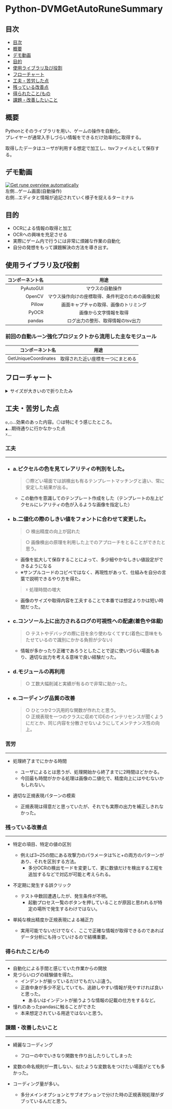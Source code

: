 # Python-DVMGetAutoRuneSummary

## 目次
  - [目次](#目次)
  - [概要](#概要)
  - [デモ動画](#デモ動画)
  - [目的](#目的)
  - [使用ライブラリ及び役割](#使用ライブラリ及び役割)
  - [フローチャート](#フローチャート)
  - [工夫・苦労した点](#工夫苦労した点)
  - [残っている改善点](#残っている改善点)
  - [得られたこと/もの](#得られたこともの)
  - [課題・改善したいこと](#課題改善したいこと)


## 概要
  
Pythonとそのライブラリを用い、ゲームの操作を自動化。  
プレイヤーが通常入手しづらい情報をできるだけ効率的に取得する。  
  
取得したデータはユーザが利用する想定で加工し、tsvファイルとして保存する。

## デモ動画

[![Get rune overview automatically](https://img.youtube.com/vi/oFfLq7W-198/0.jpg)](https://www.youtube.com/watch?v=oFfLq7W-198)  
左側...ゲーム画面(自動操作)  
右側...エディタと情報が追記されていく様子を捉えるターミナル

## 目的

+ OCRによる情報の取得と加工  
+ OCRへの興味を充足させる
+ 実際にゲーム内で行うには非常に煩雑な作業の自動化  
+ 自分の発想をもって課題解決の方法を導き出す。

## 使用ライブラリ及び役割

|コンポーネント名|用途|
|---:|:---:|
|PyAutoGUI|マウスの自動操作|
|OpenCV|マウス操作向けの座標取得、条件判定のための画像比較|
|Pillow|画面キャプチャの取得、画像のトリミング|
|PyOCR|画像から文字情報を取得|  
|pandas|ログ出力の整形、取得情報のtsv出力|
  
  
### 前回の自動ルーン強化プロジェクトから流用した主なモジュール  
  
|コンポーネント名|用途|  
|---:|:---:|
|GetUniqueCoordinates|取得された近い座標を一つにまとめる|  
  

## フローチャート

<details><summary>サイズが大きいので折りたたみ</summary>

![フローチャート](https://github.com/StarsandLabo/Python-DVMAutoRuneEnhance/blob/main/program/RuneSummary_flowchart_2022-04-21.png)  

</details>

## 工夫・苦労した点

`◎,○`…効果のあった内容。◎は特にそう感じたところ。  
`▲`…期待通りに行かなかった点  
`☓`…

### 工夫  
---

+ ### a.ピクセルの色を見てレアリティの判別をした。  
    > ◎際どい場面では誤検出も有るテンプレートマッチングと違い、常に安定した結果が出る。  
    + この動作を意識してのテンプレート作成をした（テンプレートの左上ピクセルにレアリティの色が入るような画像を指定した）
    
+ ### b.二値化の際のしきい値をフォントに合わせて変更した。  
    > ○ 検出精度の向上が図れた  

    > ○ 画像検出の原理を利用した上でのアプローチをとることができたと思う。  
    + 画像を拡大して保存することによって、多少細やかなしきい値設定ができるようになる
    + ※サンプルコードのコピペではなく、再現性があって、仕組みを自分の言葉で説明できるやり方を得た。

    > ☓ 処理時間の増大  
    + 画像のサイズや取得内容を工夫することで本番では想定よりかは短い時間だった。

+ ### c.コンソール上に出力されるログの可視性への配慮(着色や体裁)  
    > ○ テストやデバッグの際に目を余り使わなくてすむ(着色に意味をもたせているので識別にかかる負担が少ない)  
    + 情報が多かったり正確であろうとしたことで逆に使いづらい場面もあり、適切な出力を考える意味で良い経験だった。

+ ### d.モジュールの再利用  
    > ○ 工数大幅削減と実績が有るので非常に助かった。  

+ ### e.コーディング品質の改善  
    > ○ ひとつか2つ汎用的な関数が作れたと思う。  
    > ○ 正規表現を一つのクラスに収めてIDEのインテリセンスが聞くようにだとか、同じ内容を分散させないようにしてメンテナンス性の向上。


### 苦労
---
+ 処理終了までにかかる時間  
    + ユーザによるとは思うが、処理開始から終了までに2時間ほどかかる。
    + 今回最も時間がかかる処理は画像の二値化で、精度向上にはやむないかもしれない。

+ 適切な正規表現パターンの模索  
  + 正規表現は得意だと思っていたが、それでも実際の出力を補正しきれなかった。  

### 残っている改善点
---

+ 特定の項目、特定の値の区別
  + 例えば3~25の間にある攻撃力のパラメータは%と+の両方のパターンがあり、それを区別する方法。
    + 多分OCRの検出モードを変更して、更に数値だけを検出する工程を追加するなどで対応が可能と考えられる。

+ 不定期に発生する誤クリック  
  + テスト中数回遭遇したが、発生条件が不明。
    + 起動プロセス一覧のボタンを押していることが原因と思われるが特定の場所で発生するわけではない。

+ 単純な検出精度か正規表現による補正力  
  + 実用可能でないだけでなく、ここで正確な情報が取得できるのであればデータ分析にも持っていけるので結構重要。

### 得られたこと/もの
---

+ 自動化による手間と感じていた作業からの開放
+ 見づらいログの経験値を得た。
  + インデントが揃っているだけでもだいぶ違う。
  + 正直中身が多少不足していても、追跡しやすい情報が見やすければ良いと思った。
    + あるいはインデントが揃うような情報の記載の仕方をするなど。
+ 憧れのあったpandasに触ることができた
  + 本来想定されている用途ではないと思う。

### 課題・改善したいこと
---
  
+ 綺麗なコーディング  
  + フローの中でいきなり関数を作り出したりしてしまった  

+ 変数の命名規則が一貫しない、似たような変数名をつけたい場面がとても多かった。

+ コーディング量が多い。
  + 多分メインオプションとサブオプションで分けた時の正規表現処理がダブっているんだと思う。